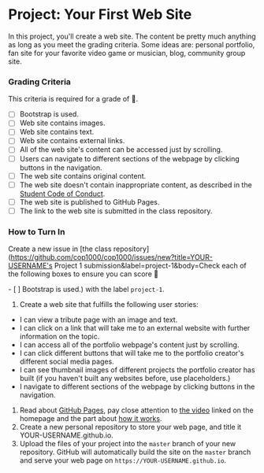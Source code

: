 # Project: Your First Web Site

In this project, you'll create a web site. The content be pretty much anything as long as you meet the grading criteria. Some ideas are: personal portfolio, fan site for your favorite video game or musician, blog, community group site.

### Grading Criteria

This criteria is required for a grade of :100:.

- [ ] Bootstrap is used.
- [ ] Web site contains images.
- [ ] Web site contains text.
- [ ] Web site contains external links.
- [ ] All of the web site's content can be accessed just by scrolling.
- [ ] Users can navigate to different sections of the webpage by clicking buttons in the navigation.
- [ ] The web site contains original content.
- [ ] The web site doesn't contain inappropriate content, as described in the [Student Code of Conduct](http://catalog.valenciacollege.edu/academicpoliciesprocedures/studentcodeofconduct/).
- [ ] The web site is published to GitHub Pages.
- [ ] The link to the web site is submitted in the class repository.

### How to Turn In

Create a new issue in [the class repository](https://github.com/cop1000/cop1000/issues/new?title=YOUR-USERNAME's Project 1 submission&label=project-1&body=Check each of the following boxes to ensure you can score :100:<p>- [ ] Bootstrap is used.) with the label `project-1`. 



1. Create a web site that fulfills the following user stories:
  - I can view a tribute page with an image and text.
  - I can click on a link that will take me to an external website with further information on the topic.
  - I can access all of the portfolio webpage's content just by scrolling.
  - I can click different buttons that will take me to the portfolio creator's different social media pages.
  - I can see thumbnail images of different projects the portfolio creator has built (if you haven't built any websites before, use placeholders.)
  - I navigate to different sections of the webpage by clicking buttons in the navigation.
1. Read about [GitHub Pages](https://pages.github.com), pay close attention to [the video](https://www.youtube.com/watch?time_continue=1&v=2MsN8gpT6jY) linked on the homepage and the part about [how it works](https://youtu.be/2MsN8gpT6jY?t=58s).
1. Create a new personal repository to store your web page, and title it YOUR-USERNAME.github.io.
1. Upload the files of your project into the `master` branch of your new repository. GitHub will automatically build the site on the `master` branch and serve your web page on `https://YOUR-USERNAME.github.io`.
